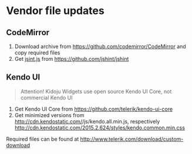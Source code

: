# Vendor file updates

## CodeMirror

1. Download archive from https://github.com/codemirror/CodeMirror and copy required files
2. Get [jsint.js](https://raw.githubusercontent.com/jshint/jshint/master/dist/jshint.js) from https://github.com/jshint/jshint

## Kendo UI

> Attention! Kidoju Widgets use open source Kendo UI Core, not commercial Kendo UI

1. Get Kendo UI Core from https://github.com/telerik/kendo-ui-core
2. Get minimized versions from http://cdn.kendostatic.com/<version>/js/kendo.all.min.js, respectively http://cdn.kendostatic.com/2015.2.624/styles/kendo.common.min.css

Required files can be found at http://www.telerik.com/download/custom-download
